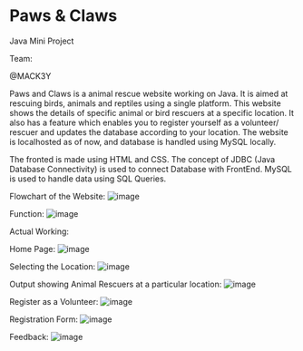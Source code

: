 # Paws & Claws
Java Mini Project

Team: 

@MACK3Y

Paws and Claws is a animal rescue website working on Java. It is aimed at rescuing birds, animals and reptiles using a single platform. This website shows the details of specific animal or bird rescuers at a specific location. It also has a feature which enables you to register yourself as a volunteer/ rescuer and updates the database according to your location. 
The website is localhosted as of now, and database is handled using MySQL locally.

The fronted is made using HTML and CSS.
The concept of JDBC (Java Database Connectivity) is used to connect Database with FrontEnd.
MySQL is used to handle data using SQL Queries.

Flowchart of the Website:
![image](https://user-images.githubusercontent.com/119444881/235306574-f4f31bc1-3c9b-4011-a327-6f041cd6cfe0.png)

Function:
![image](https://user-images.githubusercontent.com/119444881/235306689-ef894f29-c81e-463d-abb4-0e6af97b79df.png)

Actual Working:

Home Page:
![image](https://user-images.githubusercontent.com/119444881/235307181-be16a907-bc81-4ecd-8adb-714184279fc9.png)

Selecting the Location:
![image](https://user-images.githubusercontent.com/119444881/235307286-ebb4f024-53cd-443b-8d4a-2c0481ad5967.png)

Output showing Animal Rescuers at a particular location:
![image](https://user-images.githubusercontent.com/119444881/235307916-7471b6b6-5ee1-4884-847b-85c206dea703.png)

Register as a Volunteer:
![image](https://user-images.githubusercontent.com/119444881/235307949-e60807da-3017-45ce-8817-4304fb19f6a5.png)

Registration Form:
![image](https://user-images.githubusercontent.com/119444881/235307975-092f4ea5-e4c5-4aea-be74-8154d6f736d4.png)

Feedback:
![image](https://user-images.githubusercontent.com/119444881/235308009-25fecfab-aba8-4c34-9dc8-65c8e07e9131.png)



